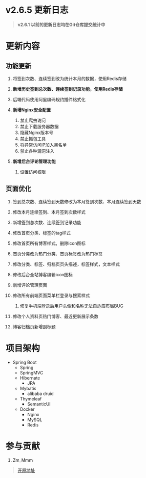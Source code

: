 # v2.6.5 更新日志

> **v2.6.1 以前的更新日志均在Git仓库提交统计中**

# 更新内容

## 功能更新

1. 将签到次数、连续签到改为统计本月的数据，使用Redis存储
2. **新增历史签到总次数、连续签到记录功能，使用Redis存储**
3. 后端代码使用阿里编码规约插件格式化
4. **新增Nginx安全配置**
    1. 禁止爬虫访问
    2. 禁止下载服务器数据
    3. 隐藏Nginx版本号
    4. 禁止抓包工具
    5. 将异常访问IP加入黑名单
    6. 禁止各种漏洞注入
    
5. **新增后台评论管理功能**
    1. 设置访问权限

## 页面优化

1. 签到总次数、连续签到天数修改为本月签到次数、本月连续签到天数
2. 修改本月连续签到、本月签到次数样式
3. 新增签到总次数、连续签到记录功能
4. 修改首页分类、标签的tag样式
5. 修改首页所有博客样式，删除icon图标
6. 首页分类改为热门分类、首页标签改为热门标签
7. 修改分类、标签、归档页页头描述，标签样式，文本样式
8. 修改后台全站博客编辑icon图标
9. 新增评论管理页面
10. 修改所有前端页面菜单栏登录与搜索样式
    1. 修复手机端登录后用户头像和名称无法自适应布局BUG
    
11. 修改个人资料页热门博客、最近更新展示条数
12. 博客归档页新增副标题

# 项目架构

- Spring Boot
    - Spring
    - SpringMVC
    - Hibernate
        - JPA
    - Mybatis
        - alibaba druid
    - Thymeleaf
        - SemanticUI
    - Docker
        - Nginx
        - MySQL
        - Redis
    
# 参与贡献

1.  Zm_Mmm

> [开原地址](https://gitee.com/zm_mmm/blog "开原地址")